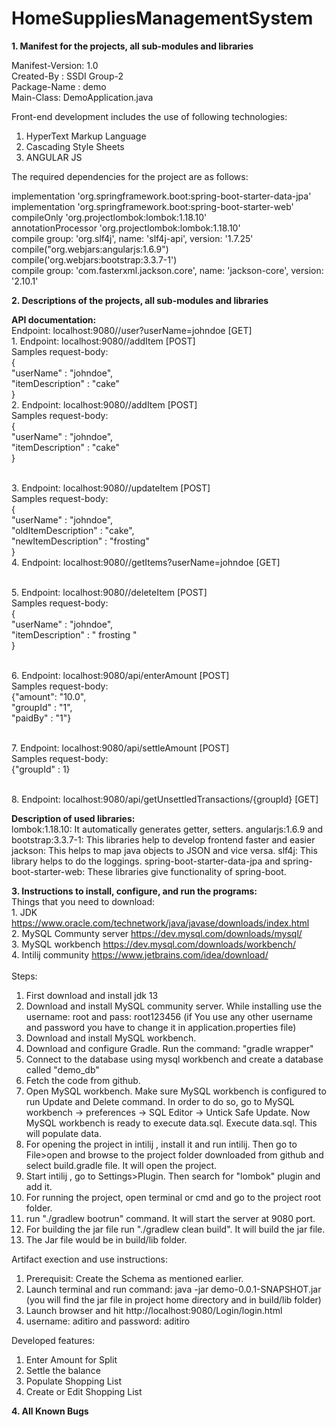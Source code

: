 # HomeSuppliesManagementSystem

**1. Manifest for the projects, all sub-modules and libraries** </br>

Manifest-Version: 1.0 </br>
Created-By : SSDI Group-2 </br>
Package-Name : demo </br>
Main-Class: DemoApplication.java </br>

 Front-end development includes the use of following technologies: </br>
  1. HyperText Markup Language </br>
  2. Cascading Style Sheets </br>
  3. ANGULAR JS </br>
  
 The required dependencies for the project are as follows: </br>

implementation 'org.springframework.boot:spring-boot-starter-data-jpa' </br>
	implementation 'org.springframework.boot:spring-boot-starter-web' </br>
	compileOnly 'org.projectlombok:lombok:1.18.10' </br>
	annotationProcessor 'org.projectlombok:lombok:1.18.10' </br>
	compile group: 'org.slf4j', name: 'slf4j-api', version: '1.7.25' </br>
	compile("org.webjars:angularjs:1.6.9") </br>
	compile('org.webjars:bootstrap:3.3.7-1') </br>
	compile group: 'com.fasterxml.jackson.core', name: 'jackson-core', version: '2.10.1' </br>
  	

**2. Descriptions of the projects, all sub-modules and libraries**

**API documentation:**
</br>Endpoint: localhost:9080//user?userName=johndoe [GET]
</br>1. Endpoint: localhost:9080//addItem [POST]
</br>Samples request-body: 
</br>{
</br>	"userName" : "johndoe",
</br>	"itemDescription" : "cake"
</br>}
</br>2. Endpoint: localhost:9080//addItem [POST]
</br>Samples request-body: 
</br>{
</br>	"userName" : "johndoe",
</br>	"itemDescription" : "cake"
</br>}

</br>3. Endpoint: localhost:9080//updateItem [POST]
</br>Samples request-body:
</br>{
</br>	"userName" : "johndoe",
</br>	"oldItemDescription" : "cake",
</br>	"newItemDescription" : "frosting"
</br>}
</br>4. Endpoint: localhost:9080//getItems?userName=johndoe [GET]

</br>5. Endpoint: localhost:9080//deleteItem [POST]
</br>Samples request-body:
</br>{
</br>	"userName" : "johndoe",
</br>	"itemDescription" : " frosting "
</br>}

</br>6. Endpoint: localhost:9080/api/enterAmount [POST]
</br>Samples request-body:
</br>{"amount": "10.0",
</br>"groupId" : "1",
</br>"paidBy" : "1"}

</br>7. Endpoint: localhost:9080/api/settleAmount [POST]
</br>Samples request-body:
</br>{"groupId" : 1}

</br>8. Endpoint: localhost:9080/api/getUnsettledTransactions/{groupId} [GET]


**Description of used libraries:** </br>
lombok:1.18.10: It automatically generates getter, setters.
angularjs:1.6.9 and bootstrap:3.3.7-1: This libraries help to develop frontend faster and easier
jackson: This helps to map java objects to JSON and vice versa.
slf4j: This library helps to do the loggings. 
spring-boot-starter-data-jpa and spring-boot-starter-web: These libraries give functionality of spring-boot.


**3. Instructions to install, configure, and run the programs:** </br>
  Things that you need to download:</br>
    1. JDK https://www.oracle.com/technetwork/java/javase/downloads/index.html </br>
    2. MySQL Communty server https://dev.mysql.com/downloads/mysql/ </br>
    3. MySQL workbench https://dev.mysql.com/downloads/workbench/ </br>
    4. Intilij community https://www.jetbrains.com/idea/download/ </br>
 </br>
 Steps: 
  1. First download and install jdk 13</br>
  2. Download and install MySQL community server. While installing use the username: root and pass: root123456 (if You use 
  any other username and password you have to change it in application.properties file) </br>
  3. Download and install MySQL workbench. </br>
  4. Download and configure Gradle. Run the command: "gradle wrapper"
  4. Connect to the database using mysql workbench and create a database called "demo_db" </br>
  5. Fetch the code from github. </br>
  6. Open MySQL workbench. Make sure MySQL workbench is configured to run Update and Delete command. In order to do so, go to MySQL workbench -> preferences -> SQL Editor -> Untick Safe Update. Now MySQL workbench is ready to execute data.sql. Execute data.sql. This will populate data.
  7. For opening the project in intilij , install it and run intilij. Then go to File>open and browse to the project folder downloaded
  from github and select build.gradle file. It will open the project. </br>
  8. Start intilij , go to Settings>Plugin. Then search for "lombok" plugin and add it.
  9. For running the project, open terminal or cmd and go to the project root folder. </br>
  10. run "./gradlew bootrun" command. It will start the server at 9080 port. </br>
  11. For building the jar file run "./gradlew clean build". It will build the jar file.</br>
  12. The Jar file would be in build/lib folder.
 
 Artifact exection and use instructions:
 1. Prerequisit: Create the Schema as mentioned earlier. 
 2. Launch terminal and run command: java -jar demo-0.0.1-SNAPSHOT.jar (you will find the jar file in project home directory and in build/lib folder)
 3. Launch browser and hit http://localhost:9080/Login/login.html
 4. username: aditiro and password: aditiro

Developed features:
1. Enter Amount for Split
2. Settle the balance
3. Populate Shopping List
4. Create or Edit Shopping List
 


**4. All Known Bugs**
